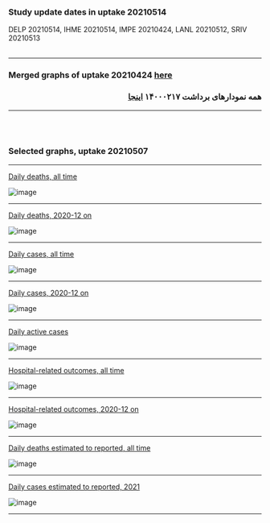 ### Study update dates in uptake 20210514

DELP 20210514, IHME 20210514, IMPE 20210424, LANL 20210512, SRIV 20210513
<br/><br/>
****

### Merged graphs of uptake 20210424 [here](https://github.com/pourmalek/covir2/blob/main/20210424/graphs%20merged%20uptake%2020210424.pdf)

<div dir="rtl">
  
###  همه نمودارهای برداشت ۱۴۰۰۰۲۱۷ [اینجا](https://github.com/pourmalek/covir2/blob/main/20210424/graphs%20merged%20uptake%2020210424.pdf)
  
<div dir="ltr">

****

<br/><br/>


### Selected graphs, uptake 20210507

****

[Daily deaths, all time](https://github.com/pourmalek/covir2/blob/main/20210424/output/merge/graph%2011a%20COVID-19%20daily%20deaths%2C%20Iran%2C%20reference%20scenarios.pdf)

![image](https://user-images.githubusercontent.com/30849720/118344220-0b4aeb80-b4e2-11eb-8928-b54b7b8a49fb.png)

****

[Daily deaths, 2020-12 on](https://github.com/pourmalek/covir2/blob/main/20210424/output/merge/graph%2012a%20COVID-19%20daily%20deaths%2C%20Iran%2C%20reference%20scenarios%2C%202020-12-01%20on.pdf)

![image](https://user-images.githubusercontent.com/30849720/118344720-a775f200-b4e4-11eb-9d63-99db536f8dee.png)

****

[Daily cases, all time](https://github.com/pourmalek/covir2/blob/main/20210424/output/merge/graph%2021a%20COVID-19%20daily%20cases%2C%20Iran%2C%20reference%20scenarios.pdf)

![image](https://user-images.githubusercontent.com/30849720/118344793-0dfb1000-b4e5-11eb-960c-42c5c18ca912.png)

****

[Daily cases, 2020-12 on](https://github.com/pourmalek/covir2/blob/main/20210424/output/merge/graph%2022a%20COVID-19%20daily%20cases%2C%20Iran%2C%20reference%20scenarios%2C%202020-12-01%20on.pdf)

![image](https://user-images.githubusercontent.com/30849720/118344846-5dd9d700-b4e5-11eb-9cae-7b25f123d06a.png)

****

[Daily active cases](https://github.com/pourmalek/covir2/blob/main/20210424/output/merge/graph%2062.1%20COVID-19%20daily%20active%20cases%20wo%20GHAN%20Hijri.pdf)

![image](https://user-images.githubusercontent.com/30849720/118344964-43ecc400-b4e6-11eb-8031-7cca88e03432.png)

****

[Hospital-related outcomes, all time](https://github.com/pourmalek/covir2/blob/main/20210424/output/merge/graph%2071%20COVID-19%20hospital-related%20outcomes.pdf)

![image](https://user-images.githubusercontent.com/30849720/118344989-84e4d880-b4e6-11eb-8da6-4ed644122209.png)

****

[Hospital-related outcomes, 2020-12 on](https://github.com/pourmalek/covir2/blob/main/20210424/output/merge/graph%2073%20COVID-19%20hospital-related%20outcomes%2C%20wo%20extremes%2C%202020-12-01%20on.pdf)

![image](https://user-images.githubusercontent.com/30849720/118345052-e442e880-b4e6-11eb-83ba-80f512a9e542.png)

****

[Daily deaths estimated to reported, all time](https://github.com/pourmalek/covir2/blob/main/20210424/output/merge/graph%2091%20COVID-19%20daily%20deaths%20estimated%20to%20reported%2C%20Iran%2C%20reference%20scenarios.pdf)

![image](https://user-images.githubusercontent.com/30849720/118345165-9a0e3700-b4e7-11eb-894e-dd1a439ea051.png)

****

[Daily cases estimated to reported, 2021](https://github.com/pourmalek/covir2/blob/main/20210424/output/merge/graph%2093%20COVID-19%20daily%20cases%20estimated%20to%20reported%2C%20Iran%2C%20reference%20scenarios%2C%202021-01-01%20on.pdf) 

![image](https://user-images.githubusercontent.com/30849720/118345205-d3df3d80-b4e7-11eb-8936-4e5e480f4caa.png)

****

